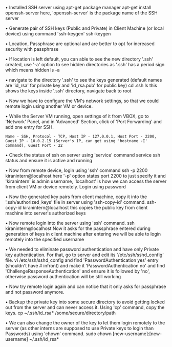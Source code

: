 • Installed SSH server using apt-get package manager
	apt-get install openssh-server
here, 'openssh-server' is the package name of the SSH server

• Generate pair of SSH keys (Public and Private) in Client Machine (or local device) using command 'ssh-keygen'
	ssh-keygen

• Location, Passphrase are optional and are better to opt for increased security with passphrase

• If location is left default, you can able to see the new directory '.ssh' created, use '-a' option to see hidden directories as '.ssh' has a period sign which means hidden
	ls -a

• navigate to the directory '.ssh' to see the keys generated (default names are 'id_rsa' for private key and 'id_rsa.pub' for public key)
	cd .ssh
	ls
this shows the keys inside '.ssh' directory, navigate back to root

• Now we have to configure the VM's network settings, so that we could remote login using another VM or device.

• While the Server VM running, open settings of it from VBOX, go to 'Network' Panel, and in 'Advanced' Section, click of 'Port Forwarding' and add one entry for SSH.

	Name - SSH, Protocol - TCP, Host IP - 127.0.0.1, Host Port - 2200, Guest IP - 10.0.2.15 (Server's IP, can get using 'hostname -I' command), Guest Port - 22

• Check the status of ssh on server using 'service' command
	service ssh status
and ensure it is active and running

• Now from remote device, login using 'ssh' command
	ssh -p 2200 kiranintern@localhost
here '-p' option states port 2200 to just specify it and 'kiranintern' is admin username, 'localhost' is how we can access the server from client VM or device remotely.
Login using password

• Now the generated key pairs from client machine, copy it into the '.ssh/authorized_keys' file in server using 'ssh-copy-id' command.
	ssh-copy-id kiranintern@localhost
this copies the public key from client machine into server's authorized keys 

• Now remote login into the server using 'ssh' command.
	ssh kiranintern@localhost
  Now it asks for the passphrase entered during generation of keys in client machine after entering we will be able to login remotely into the specified username

• We needed to eliminate password authentication and have only Private key authentication. For that, go to server and edit its '/etc/ssh/sshd_config' file.
	vi /etc/ssh/sshd_config
  and find 'PasswordAuthentication yes' entry (shouldn't have # infront) and make it 'PasswordAuthentication no' and find 'ChallengeResponseAuthentication' and ensure it is followed by 'no', otherwise password authentication will be still working

• Now try remote login again and can notice that it only asks for passphrase and not password anymore.

• Backup the private key into some secure directory to avoid getting locked out from the server and can never access it. Using 'cp' command, copy the keys.
	cp ~/.ssh/id_rsa* /some/secure/directory/path

• We can also change the owner of the key to let them login remotely to the server (as other interns are supposed to use Private keys to login than Passwords) using 'chown' command.
	sudo chown [new-username]:[new-username] ~/.ssh/id_rsa*